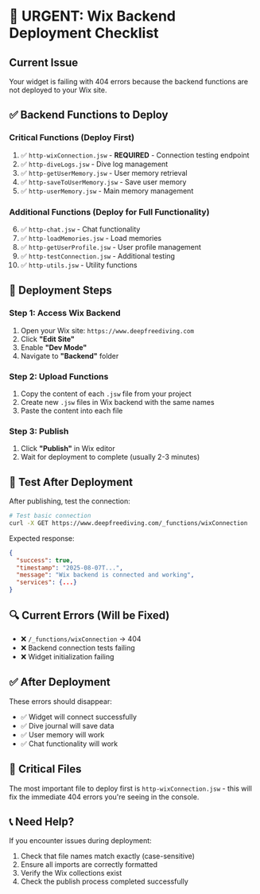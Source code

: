 # 🚨 URGENT: Wix Backend Deployment Checklist

## Current Issue

Your widget is failing with 404 errors because the backend functions are not deployed to your Wix site.

## ✅ Backend Functions to Deploy

### **Critical Functions (Deploy First)**

1. ✅ `http-wixConnection.jsw` - **REQUIRED** - Connection testing endpoint
2. ✅ `http-diveLogs.jsw` - Dive log management
3. ✅ `http-getUserMemory.jsw` - User memory retrieval
4. ✅ `http-saveToUserMemory.jsw` - Save user memory
5. ✅ `http-userMemory.jsw` - Main memory management

### **Additional Functions (Deploy for Full Functionality)**

6. ✅ `http-chat.jsw` - Chat functionality
7. ✅ `http-loadMemories.jsw` - Load memories
8. ✅ `http-getUserProfile.jsw` - User profile management
9. ✅ `http-testConnection.jsw` - Additional testing
10. ✅ `http-utils.jsw` - Utility functions

## 🔧 Deployment Steps

### Step 1: Access Wix Backend

1. Open your Wix site: `https://www.deepfreediving.com`
2. Click **"Edit Site"**
3. Enable **"Dev Mode"**
4. Navigate to **"Backend"** folder

### Step 2: Upload Functions

1. Copy the content of each `.jsw` file from your project
2. Create new `.jsw` files in Wix backend with the same names
3. Paste the content into each file

### Step 3: Publish

1. Click **"Publish"** in Wix editor
2. Wait for deployment to complete (usually 2-3 minutes)

## 🧪 Test After Deployment

After publishing, test the connection:

```bash
# Test basic connection
curl -X GET https://www.deepfreediving.com/_functions/wixConnection
```

Expected response:

```json
{
  "success": true,
  "timestamp": "2025-08-07T...",
  "message": "Wix backend is connected and working",
  "services": {...}
}
```

## 🔍 Current Errors (Will be Fixed)

- ❌ `/_functions/wixConnection` → 404
- ❌ Backend connection tests failing
- ❌ Widget initialization failing

## ✅ After Deployment

These errors should disappear:

- ✅ Widget will connect successfully
- ✅ Dive journal will save data
- ✅ User memory will work
- ✅ Chat functionality will work

## 🚨 Critical Files

The most important file to deploy first is `http-wixConnection.jsw` - this will fix the immediate 404 errors you're seeing in the console.

## 📞 Need Help?

If you encounter issues during deployment:

1. Check that file names match exactly (case-sensitive)
2. Ensure all imports are correctly formatted
3. Verify the Wix collections exist
4. Check the publish process completed successfully
